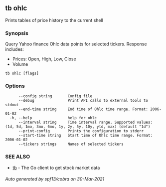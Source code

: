 ## tb ohlc

Prints tables of price history to the current shell

### Synopsis

Query Yahoo finance Ohlc data points for selected tickers.
Response includes:
* Prices: Open, High, Low, Close
* Volume


```
tb ohlc [flags]
```

### Options

```
      --config string       Config file
      --debug               Print API calls to external tools to stdout
      --end-time string     End time of Ohlc time range. Format: 2006-01-02
  -h, --help                help for ohlc
      --interval string     Time interval range. Supported values: (1d, 5d, 1mo, 3mo, 6mo, 1y, 2y, 5y, 10y, ytd, max) (default "1d")
      --print-config        Prints the configuration to stderr
      --start-time string   Start time of Ohlc time range. Format: 2006-01-02
      --tickers strings     Names of selected tickers
```

### SEE ALSO

* [tb](tb.md)	 - The Go client to get stock market data

###### Auto generated by spf13/cobra on 30-Mar-2021
